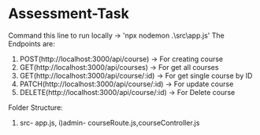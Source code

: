 # Assessment-Task
Command this line to run locally -> 'npx nodemon .\src\app.js'
The Endpoints are:
1. POST(http://localhost:3000/api/course) -> For creating course
2. GET(http://localhost:3000/api/courses) -> For get all  courses
3. GET(http://localhost:3000/api/course/:id) -> For get single course by ID
4. PATCH(http://localhost:3000/api/course/:id) -> For update course
5. DELETE(http://localhost:3000/api/course/:id) -> For Delete course

Folder Structure:
1) src- app.js, i)admin- courseRoute.js,courseController.js
